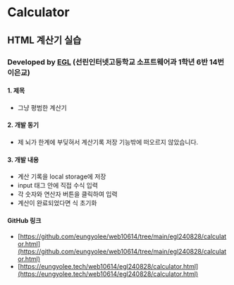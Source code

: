# Calculator

## HTML 계산기 실습
### Developed by [EGL](https://github.com/eungyolee) (선린인터넷고등학교 소프트웨어과 1학년 6반 14번 이은교)

#### 1. 제목
- 그냥 평범한 계산기

#### 2. 개발 동기
- 제 뇌가 한계에 부딪혀서 계산기록 저장 기능밖에 떠오르지 않았습니다.

#### 3. 개발 내용
- 계산 기록을 local storage에 저장
- input 태그 안에 직접 수식 입력
- 각 숫자와 연산자 버튼을 클릭하여 입력
- 계산이 완료되었다면 식 초기화

#### GitHub 링크
- [https://github.com/eungyolee/web10614/tree/main/egl240828/calculator.html](https://github.com/eungyolee/web10614/tree/main/egl240828/calculator.html)
- [https://eungyolee.tech/web10614/egl240828/calculator.html](https://eungyolee.tech/web10614/egl240828/calculator.html)